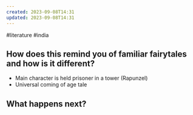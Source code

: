 ```yaml
---
created: 2023-09-08T14:31
updated: 2023-09-08T14:31
---
```

#literature #india
## How does this remind you of familiar fairytales and how is it different?
- Main character is held prisoner in a tower (Rapunzel)
- Universal coming of age tale

## What happens next?